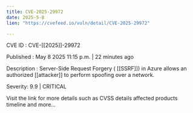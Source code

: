```yaml
---
title: CVE-2025-29972
date: 2025-5-8
lien: "https://cvefeed.io/vuln/detail/CVE-2025-29972"

---
```


CVE ID : CVE-[[2025]]-29972

Published :  May 8
2025
11:15 p.m. | 22 minutes ago

Description : Server-Side Request Forgery ( [[SSRF]]) in Azure allows an authorized  [[attacker]] to perform spoofing over a network.

Severity: 9.9 | CRITICAL

Visit the link for more details
such as CVSS details
affected products
timeline
and more...
